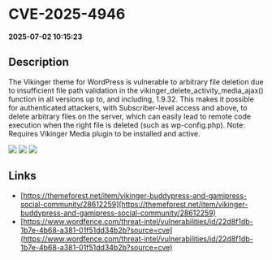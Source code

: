 # CVE-2025-4946

**2025-07-02 10:15:23**

## Description
The Vikinger theme for WordPress is vulnerable to arbitrary file deletion due to insufficient file path validation in the vikinger_delete_activity_media_ajax() function in all versions up to, and including, 1.9.32. This makes it possible for authenticated attackers, with Subscriber-level access and above, to delete arbitrary files on the server, which can easily lead to remote code execution when the right file is deleted (such as wp-config.php). Note: Requires Vikinger Media plugin to be installed and active.

![](https://img.shields.io/static/v1?label=Score&message=8.1&color=red)
![](https://img.shields.io/static/v1?label=Severity&message=HIGH&color=red)
![](https://img.shields.io/static/v1?label=CWE&message=Traversal&color=green)

## Links
- [https://themeforest.net/item/vikinger-buddypress-and-gamipress-social-community/28612259](https://themeforest.net/item/vikinger-buddypress-and-gamipress-social-community/28612259)
- [https://www.wordfence.com/threat-intel/vulnerabilities/id/22d8f1db-1b7e-4b68-a381-01f51dd34b2b?source=cve](https://www.wordfence.com/threat-intel/vulnerabilities/id/22d8f1db-1b7e-4b68-a381-01f51dd34b2b?source=cve)
